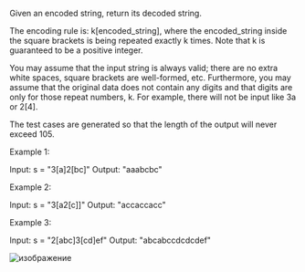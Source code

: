 Given an encoded string, return its decoded string.

The encoding rule is: k[encoded_string], where the encoded_string inside the square brackets is being repeated exactly k times. Note that k is guaranteed to be a positive integer.

You may assume that the input string is always valid; there are no extra white spaces, square brackets are well-formed, etc. Furthermore, you may assume that the original data does not contain any digits and that digits are only for those repeat numbers, k. For example, there will not be input like 3a or 2[4].

The test cases are generated so that the length of the output will never exceed 105.

 

Example 1:

  Input: s = "3[a]2[bc]"
  Output: "aaabcbc"

Example 2:

  Input: s = "3[a2[c]]"
  Output: "accaccacc"

Example 3:

  Input: s = "2[abc]3[cd]ef"
  Output: "abcabccdcdcdef"

![изображение](https://user-images.githubusercontent.com/51196431/224576808-3b32d43c-70e7-4381-b3c4-567c01d14535.png)
